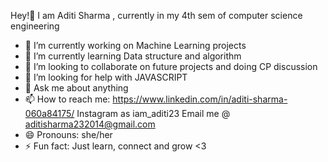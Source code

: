  Hey!👋 I am Aditi Sharma , currently in my 4th sem of computer science engineering
- 🔭 I’m currently working on Machine Learning projects
- 🌱 I’m currently learning Data structure and algorithm
- 👯 I’m looking to collaborate on future projects and doing CP discussion
- 🤔 I’m looking for help with JAVASCRIPT 
- 💬 Ask me about anything
- 📫 How to reach me: https://www.linkedin.com/in/aditi-sharma-060a84175/
           Instagram as iam_aditi23
           Email me @ aditisharma232014@gmail.com
- 😄 Pronouns: she/her
- ⚡ Fun fact: 
        Just learn, connect and grow <3 
